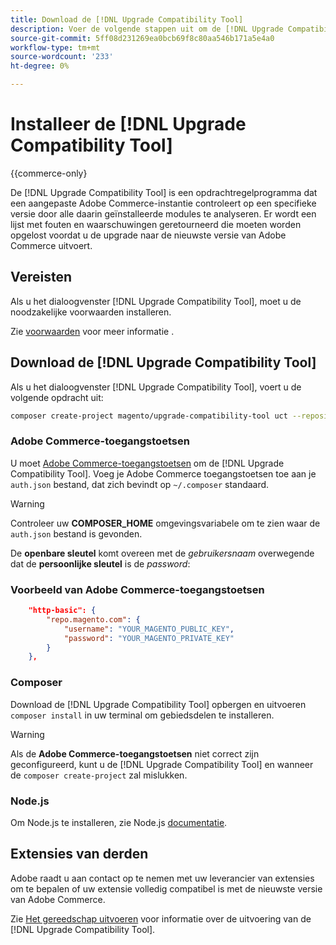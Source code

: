```yaml
---
title: Download de [!DNL Upgrade Compatibility Tool]
description: Voer de volgende stappen uit om de [!DNL Upgrade Compatibility Tool] voor uw Adobe Commerce-project.
source-git-commit: 5ff08d231269ea0bcb69f8c80aa546b171a5e4a0
workflow-type: tm+mt
source-wordcount: '233'
ht-degree: 0%

---
```



# Installeer de [!DNL Upgrade Compatibility Tool]

{{commerce-only}

De [!DNL Upgrade Compatibility Tool] is een opdrachtregelprogramma dat een aangepaste Adobe Commerce-instantie controleert op een specifieke versie door alle daarin geïnstalleerde modules te analyseren. Er wordt een lijst met fouten en waarschuwingen geretourneerd die moeten worden opgelost voordat u de upgrade naar de nieuwste versie van Adobe Commerce uitvoert.

## Vereisten

Als u het dialoogvenster [!DNL Upgrade Compatibility Tool], moet u de noodzakelijke voorwaarden installeren.

Zie [voorwaarden](../upgrade-compatibility-tool/prerequisites.md) voor meer informatie .

## Download de [!DNL Upgrade Compatibility Tool]

Als u het dialoogvenster [!DNL Upgrade Compatibility Tool], voert u de volgende opdracht uit:

```bash
composer create-project magento/upgrade-compatibility-tool uct --repository https://repo.magento.com
```

### Adobe Commerce-toegangstoetsen

U moet [Adobe Commerce-toegangstoetsen](https://devdocs.magento.com/marketplace/sellers/profile-information.html#access-keys) om de [!DNL Upgrade Compatibility Tool]. Voeg je Adobe Commerce toegangstoetsen toe aan je `auth.json` bestand, dat zich bevindt op `~/.composer` standaard.

>[!WARNING]
>
>Controleer uw **COMPOSER_HOME** omgevingsvariabele om te zien waar de `auth.json` bestand is gevonden.

De **openbare sleutel** komt overeen met de _gebruikersnaam_ overwegende dat de **persoonlijke sleutel** is de _password_:

### Voorbeeld van Adobe Commerce-toegangstoetsen

```json
    "http-basic": {
        "repo.magento.com": {
            "username": "YOUR_MAGENTO_PUBLIC_KEY",
            "password": "YOUR_MAGENTO_PRIVATE_KEY"
        }
    },
```

### Composer

Download de [!DNL Upgrade Compatibility Tool] opbergen en uitvoeren `composer install` in uw terminal om gebiedsdelen te installeren.

>[!WARNING]
>
>Als de **Adobe Commerce-toegangstoetsen** niet correct zijn geconfigureerd, kunt u de [!DNL Upgrade Compatibility Tool] en wanneer de `composer create-project` zal mislukken.

### Node.js

Om Node.js te installeren, zie Node.js [documentatie](https://nodejs.dev/learn/how-to-install-nodejs).

## Extensies van derden

Adobe raadt u aan contact op te nemen met uw leverancier van extensies om te bepalen of uw extensie volledig compatibel is met de nieuwste versie van Adobe Commerce.

Zie [Het gereedschap uitvoeren](../upgrade-compatibility-tool/run.md) voor informatie over de uitvoering van de [!DNL Upgrade Compatibility Tool].

